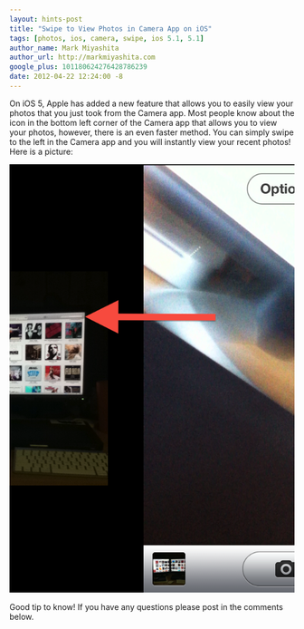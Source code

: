 ```yaml
---
layout: hints-post
title: "Swipe to View Photos in Camera App on iOS"
tags: [photos, ios, camera, swipe, ios 5.1, 5.1]
author_name: Mark Miyashita
author_url: http://markmiyashita.com
google_plus: 101180624276428786239
date: 2012-04-22 12:24:00 -8
---
```


On iOS 5, Apple has added a new feature that allows you to easily view your photos that you just took from the Camera app. Most people know about the icon in the bottom left corner of the Camera app that allows you to view your photos, however, there is an even faster method. You can simply swipe to the left in the Camera app and you will instantly view your recent photos! Here is a picture:

<img class="clear blog-image-full-border" src="/images/camera_swipe.png" title="iOS Camera App">

Good tip to know! If you have any questions please post in the comments below.